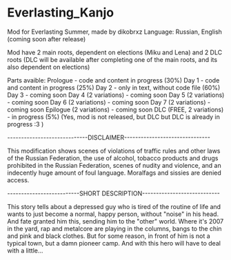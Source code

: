 # Everlasting_Kanjo
Mod for Everlasting Summer, made by dikobrxz
Language: Russian, English (coming soon after release)

Mod have 2 main roots, dependent on elections (Miku and Lena) and 2 DLC roots (DLC will be available after completing one of the main roots, and its also dependent on elections)

Parts avaible:
Prologue - code and content in progress (30%)
Day 1 - code and content in progress (25%)
Day 2 - only in text, without code file (60%)
Day 3 - coming soon
Day 4 (2 variations) - coming soon
Day 5 (2 variations) - coming soon
Day 6 (2 variations) - coming soon
Day 7 (2 variations) - coming soon
Epilogue (2 variations) - coming soon
DLC (FREE, 2 variations) - in progress (5%)     (Yes, mod is not released, but DLC but DLC is already in progress :3 )


-----------------------------DISCLAIMER-------------------------------

This modification shows scenes of violations of traffic rules and other laws of the Russian Federation, the use of alcohol, tobacco products and drugs prohibited in the Russian Federation, scenes of nudity and violence, and an indecently huge amount of foul language.
Moralfags and sissies are denied access.

--------------------------SHORT DESCRIPTION----------------------------

This story tells about a depressed guy who is tired of the routine of life and wants to just become a normal, happy person, without "noise" in his head.
And fate granted him this, sending him to the "other" world. Where it's 2007 in the yard, rap and metalcore are playing in the columns, bangs to the chin and pink and black clothes.
But for some reason, in front of him is not a typical town, but a damn pioneer camp. And with this hero will have to deal with a little...